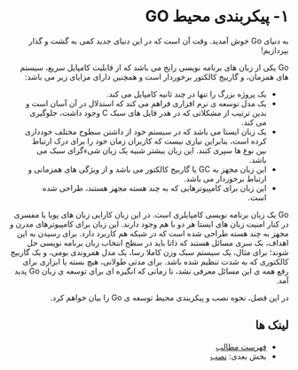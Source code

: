 <div dir="rtl">

# ۱- پیکربندی محیط GO

به دنیای Go خوش آمدید. وقت آن است که در این دنیای جدید کمی به گشت و گذار بپردازیم!

Go یکی از زبان های برنامه نویسی رایج می باشد که از قابلیت کامپایل سریع، سیستم های همزمان، و گاربیج کالکتور برخوردار است و همچنین دارای مزایای زیر می باشد:

- یک پروژه بزرگ را تنها در چند ثانیه کامپایل می کند.
- یک مدل توسعه ی نرم افزاری فراهم می کند که استدلال در آن آسان است و بدین ترتیب از مشکلاتی که در هدر فایل های سبک C وجود داشت، جلوگیری می کند.
- یک زبان ایستا می باشد که در سیستم خود از داشتن سطوح مختلف خودداری کرده است، بنابراین نیازی نیست که کاربران زمان خود را برای درک ارتباط بین نوع ها سپری کنند. این زبان بیشتر شبیه یک زبان شیءگرای سبک می باشد.
- این زبان مجهز به GC یا گاربیج کالکتور می باشد و از ویژگی های همزمانی و ارتباط برخوردار می باشد.
- این زبان برای کامپیوترهایی که به چند هسته مجهز هستند، طراحی شده است.

Go یک زبان برنامه نویسی کامپایلری است. در این زبان کارایی زبان های پویا یا مفسری در کنار امنیت زبان های ایستا هر دو با هم وجود دارند. این زبان برای کامپیوترهای مدرن و مجهز به چند هسته طراحی شده است که در شبکه هم کاربرد دارد. برای رسیدن به این اهداف، یک سری مسائل هستند که ذاتا باید در سطح انتخاب زبان برنامه نویسی حل شوند؛ برای مثال، یک سیستم سبک وزن کاملا رسا، یک مدل همروندی بومی، و یک گاربیج کالکتوری که به شدت تنظیم شده باشد. برای مدتی طولانی، هیچ بسته یا ابزاری برای رفع همه ی این مسائل معرفی نشد، تا زمانی که انگیزه ای برای توسعه ی زبان Go پدید آمد.

در این فصل، نحوه نصب و پیکربندی محیط توسعه ی Go را بیان خواهم کرد.

## لینک ها

- [فهرست مطالب](preface.md)
- بخش بعدی: [نصب](01.1.md)

</div>